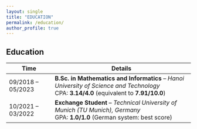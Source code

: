```yaml
---
layout: single
title: "EDUCATION"
permalink: /education/
author_profile: true
---
```

## Education

| Time               | Details                                                                                                                                 |
|--------------------|-----------------------------------------------------------------------------------------------------------------------------------------|
| 09/2018 – 05/2023  | **B.Sc. in Mathematics and Informatics** – *Hanoi University of Science and Technology*  <br>CPA: **3.14/4.0** (equivalent to **7.91/10.0**) |
| 10/2021 – 03/2022  | **Exchange Student** – *Technical University of Munich (TU Munich), Germany*  <br>GPA: **1.0/1.0** (German system: best score)           |
